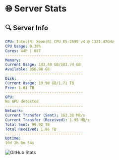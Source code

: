 # 🌐 Server Stats
## 🔍 Server Info
```yaml
CPU: Intel(R) Xeon(R) CPU E5-2699 v4 @ 1321.47GHz
CPU Usage: 0.30%
Cores: 44P | 88T
-----------------------------------
Memory:
Current Usage: 143.40 GB/503.74 GB
Available: 356.98 GB
-----------------------------------
Disk:
Current Usage: 19.90 GB/1.71 TB
Free: 1.61 TB
-----------------------------------
GPU:
No GPU detected
-----------------------------------
Network:
Current Transfer (Sent): 163.38 MB/s
Current Transfer (Received): 1.95 MB/s
Total Sent: 99.92 TB
Total Received: 1.66 TB
-----------------------------------
Uptime:
10d 2h 0m 54s
```
![GitHub Stats](https://img.shields.io/badge/Updated-2025-02-18_00:44:12-blue)